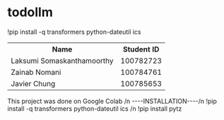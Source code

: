# todollm

!pip install -q transformers python-dateutil ics


<table>
  <tr>
    <th>Name</th>
    <th>Student ID</th>
  </tr>
  <tr>
    <td>Laksumi Somaskanthamoorthy</td>
    <td>100782723</td>
  </tr>
  
  <tr>
    <td>Zainab Nomani</td>
    <td>100784761</td>
 
  </tr>
  
  <tr>
  <td> Javier Chung </td>
   <td>100785653</td>
  </tr>
   
</table>


This project was done on Google Colab /n
----INSTALLATION----/n
!pip install -q transformers python-dateutil ics /n
!pip install pytz




